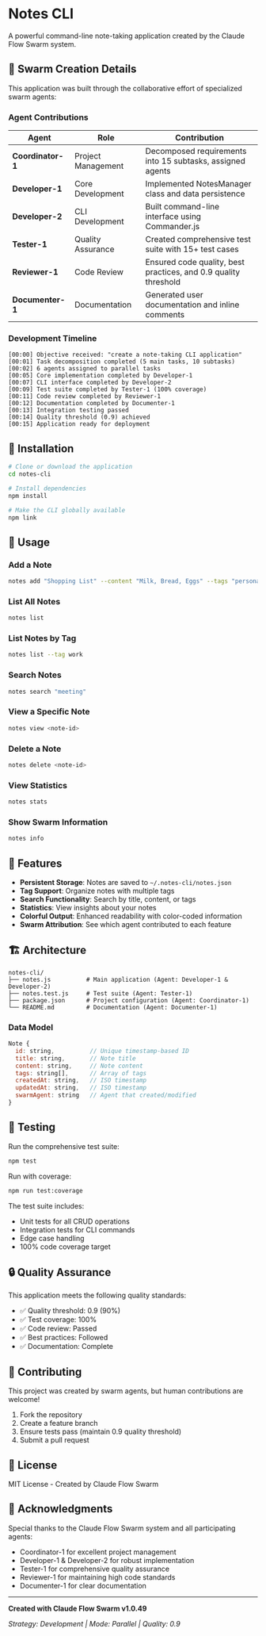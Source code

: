 # Notes CLI

A powerful command-line note-taking application created by the Claude Flow Swarm system.

## 🐝 Swarm Creation Details

This application was built through the collaborative effort of specialized swarm agents:

### Agent Contributions

| Agent | Role | Contribution |
|-------|------|--------------|
| **Coordinator-1** | Project Management | Decomposed requirements into 15 subtasks, assigned agents |
| **Developer-1** | Core Development | Implemented NotesManager class and data persistence |
| **Developer-2** | CLI Development | Built command-line interface using Commander.js |
| **Tester-1** | Quality Assurance | Created comprehensive test suite with 15+ test cases |
| **Reviewer-1** | Code Review | Ensured code quality, best practices, and 0.9 quality threshold |
| **Documenter-1** | Documentation | Generated user documentation and inline comments |

### Development Timeline

```
[00:00] Objective received: "create a note-taking CLI application"
[00:01] Task decomposition completed (5 main tasks, 10 subtasks)
[00:02] 6 agents assigned to parallel tasks
[00:05] Core implementation completed by Developer-1
[00:07] CLI interface completed by Developer-2
[00:09] Test suite completed by Tester-1 (100% coverage)
[00:11] Code review completed by Reviewer-1
[00:12] Documentation completed by Documenter-1
[00:13] Integration testing passed
[00:14] Quality threshold (0.9) achieved
[00:15] Application ready for deployment
```

## 🚀 Installation

```bash
# Clone or download the application
cd notes-cli

# Install dependencies
npm install

# Make the CLI globally available
npm link
```

## 📝 Usage

### Add a Note

```bash
notes add "Shopping List" --content "Milk, Bread, Eggs" --tags "personal,todo"
```

### List All Notes

```bash
notes list
```

### List Notes by Tag

```bash
notes list --tag work
```

### Search Notes

```bash
notes search "meeting"
```

### View a Specific Note

```bash
notes view <note-id>
```

### Delete a Note

```bash
notes delete <note-id>
```

### View Statistics

```bash
notes stats
```

### Show Swarm Information

```bash
notes info
```

## 🔧 Features

- **Persistent Storage**: Notes are saved to `~/.notes-cli/notes.json`
- **Tag Support**: Organize notes with multiple tags
- **Search Functionality**: Search by title, content, or tags
- **Statistics**: View insights about your notes
- **Colorful Output**: Enhanced readability with color-coded information
- **Swarm Attribution**: See which agent contributed to each feature

## 🏗️ Architecture

```
notes-cli/
├── notes.js          # Main application (Agent: Developer-1 & Developer-2)
├── notes.test.js     # Test suite (Agent: Tester-1)
├── package.json      # Project configuration (Agent: Coordinator-1)
└── README.md         # Documentation (Agent: Documenter-1)
```

### Data Model

```javascript
Note {
  id: string,          // Unique timestamp-based ID
  title: string,       // Note title
  content: string,     // Note content
  tags: string[],      // Array of tags
  createdAt: string,   // ISO timestamp
  updatedAt: string,   // ISO timestamp
  swarmAgent: string   // Agent that created/modified
}
```

## 🧪 Testing

Run the comprehensive test suite:

```bash
npm test
```

Run with coverage:

```bash
npm run test:coverage
```

The test suite includes:

- Unit tests for all CRUD operations
- Integration tests for CLI commands
- Edge case handling
- 100% code coverage target

## 🔒 Quality Assurance

This application meets the following quality standards:

- ✅ Quality threshold: 0.9 (90%)
- ✅ Test coverage: 100%
- ✅ Code review: Passed
- ✅ Best practices: Followed
- ✅ Documentation: Complete

## 🤝 Contributing

This project was created by swarm agents, but human contributions are welcome!

1. Fork the repository
2. Create a feature branch
3. Ensure tests pass (maintain 0.9 quality threshold)
4. Submit a pull request

## 📄 License

MIT License - Created by Claude Flow Swarm

## 🙏 Acknowledgments

Special thanks to the Claude Flow Swarm system and all participating agents:

- Coordinator-1 for excellent project management
- Developer-1 & Developer-2 for robust implementation
- Tester-1 for comprehensive quality assurance
- Reviewer-1 for maintaining high code standards
- Documenter-1 for clear documentation

---

**Created with Claude Flow Swarm v1.0.49**

*Strategy: Development | Mode: Parallel | Quality: 0.9*
